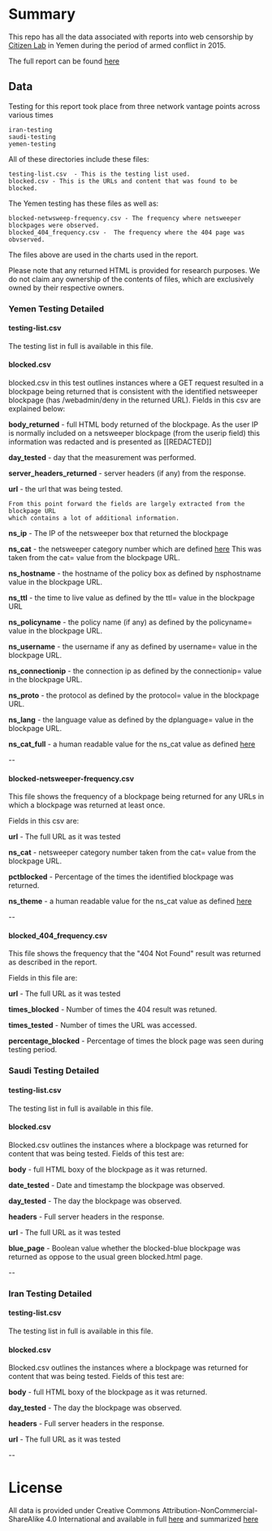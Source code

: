 # Summary


This repo has all the data associated with reports into web censorship by [Citizen Lab](https://citizenlab.org)
in Yemen during the period of armed conflict in 2015.

The full report can be found [here](https://citizenlab.org/2015/10/information-controls-military-operations-yemen/)

## Data

Testing for this report took place from three network vantage points across various times

```
iran-testing
saudi-testing
yemen-testing
```

All of these directories include these files:


```
testing-list.csv  - This is the testing list used.
blocked.csv - This is the URLs and content that was found to be blocked.
```

The Yemen testing has these files as well as:

```
blocked-netwsweep-frequency.csv - The frequency where netsweeper blockpages were observed.
blocked_404_frequency.csv -  The frequency where the 404 page was obvserved.
```

The files above are used in the charts used in the report.

Please note that any returned HTML is provided for research purposes.  We do
not claim any ownership of the contents of files, which are exclusively owned
by their respective owners.


### Yemen Testing Detailed

#### testing-list.csv

The testing list in full is available in this file.

#### blocked.csv
blocked.csv in this test outlines instances where a GET request resulted in a
blockpage being returned that is consistent with the identified netsweeper
blockpage (has /webadmin/deny in the returned URL).  Fields in this csv are
explained below:

**body_returned** - full HTML body returned of the blockpage.  As the user IP is normally included on a netsweeper blockpage (from the userip field) this information was redacted and is presented as [[REDACTED]]

**day_tested**  - day that the measurement was performed.

**server_headers_returned** - server headers (if any) from the response.

**url** - the url that was being tested.

```
From this point forward the fields are largely extracted from the blockpage URL
which contains a lot of additional information.  
```

**ns_ip** - The IP of the netsweeper box that returned the blockpage

**ns_cat** - the netsweeper category number which are defined [here](http://denypagetests.netsweeper.com/) This was taken from the cat= value
from the blockpage URL.

**ns_hostname** - the hostname of the policy box as defined by nsphostname value in the blockpage URL.

**ns_ttl** - the time to live value as defined by the ttl= value in the blockpage URL

**ns_policyname** - the policy name (if any) as defined by the policyname= value in the blockpage URL.

**ns_username** - the username if any as defined by username= value in the blockpage URL.

**ns_connectionip** - the connection ip as defined by the connectionip= value in the blockpage URL.

**ns_proto** - the protocol as defined by the protocol= value in the blockpage URL.

**ns_lang** - the language value as defined by the dplanguage= value in the blockpage URL.

**ns_cat_full** - a human readable value for the ns_cat value as defined [here](http://denypagetests.netsweeper.com/)

--

#### blocked-netsweeper-frequency.csv

This file shows the frequency of a blockpage being returned for any URLs in which
a blockpage was returned at least once.

Fields in this csv are:

**url** - The full URL as it was tested

**ns_cat** - netsweeper category number taken from the cat= value from the blockpage URL.

**pctblocked** - Percentage of the times the identified blockpage was returned.

**ns_theme** - a human readable value for the ns_cat value as defined [here](http://denypagetests.netsweeper.com/)

--


#### blocked_404_frequency.csv

This file shows the frequency that the "404 Not Found" result was returned as
described in the report.

Fields in this file are:

**url** -  The full URL as it was tested

**times_blocked** - Number of times the 404 result was retuned.

**times_tested** - Number of times the URL was accessed.

**percentage_blocked** - Percentage of times the block page was seen during testing period.

### Saudi Testing Detailed

#### testing-list.csv

The testing list in full is available in this file.

#### blocked.csv

Blocked.csv outlines the instances where a blockpage was returned for content
that was being tested.  Fields of this test are:

**body** - full HTML boxy of the blockpage as it was returned.

**date_tested** - Date and timestamp the blockpage was observed.

**day_tested** - The day the blockpage was observed.

**headers** - Full server headers in the response.

**url** - The full URL as it was tested

**blue_page** - Boolean value whether the blocked-blue blockpage was returned as oppose to the usual green blocked.html page.

--


### Iran Testing Detailed

#### testing-list.csv

The testing list in full is available in this file.

#### blocked.csv

Blocked.csv outlines the instances where a blockpage was returned for content
that was being tested.  Fields of this test are:

**body** - full HTML boxy of the blockpage as it was returned.

**day_tested** - The day the blockpage was observed.

**headers** - Full server headers in the response.

**url** - The full URL as it was tested

--

License
========

All data is provided under Creative Commons
Attribution-NonCommercial-ShareAlike 4.0 International and available in full
[here](https://creativecommons.org/licenses/by-nc-sa/4.0/legalcode) and summarized
[here](https://creativecommons.org/licenses/by-nc-sa/4.0/)
